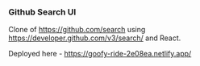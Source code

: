 ### Github Search UI
Clone of https://github.com/search using https://developer.github.com/v3/search/ and React.


Deployed here - https://goofy-ride-2e08ea.netlify.app/
